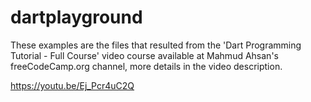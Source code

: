 # dartplayground
These examples are the files that resulted from the 'Dart Programming Tutorial - Full Course' video course available at Mahmud Ahsan's freeCodeCamp.org channel, more details in the video description.

https://youtu.be/Ej_Pcr4uC2Q
